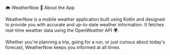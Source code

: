 🌦️ WeatherNow
📱 About the App

WeatherNow is a mobile weather application built using Kotlin and designed to provide you with accurate and up-to-date weather information. It fetches real-time weather data using the OpenWeather API 🌍.

Whether you're planning a trip, going for a run, or just curious about today's forecast, WeatherNow keeps you informed at all times.
